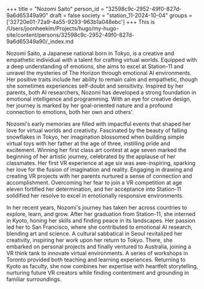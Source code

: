 +++
title = "Nozomi Saito"
person_id = "32598c9c-2952-49f0-827d-9a6d65349a90"
draft = false
society = "station_11-2024-10-04"
groups = ['32720e01-72a9-4a55-9293-963b1a048ebc']
+++
This is /Users/joonheekim/Projects/hugo/my-hugo-site/content/persons/32598c9c-2952-49f0-827d-9a6d65349a90/_index.md

Nozomi Saito, a Japanese national born in Tokyo, is a creative and empathetic individual with a talent for crafting virtual worlds. Equipped with a deep understanding of emotions, she aims to excel at Station-11 and unravel the mysteries of The Horizon through emotional AI environments. Her positive traits include her ability to remain calm and empathetic, though she sometimes experiences self-doubt and sensitivity. Inspired by her parents, both AI researchers, Nozomi has developed a strong foundation in emotional intelligence and programming. With an eye for creative design, her journey is marked by her goal-oriented nature and a profound connection to emotions, both her own and others'.

Nozomi's early memories are filled with impactful events that shaped her love for virtual worlds and creativity. Fascinated by the beauty of falling snowflakes in Tokyo, her imagination blossomed when building simple virtual toys with her father at the age of three, instilling pride and excitement. Winning her first class art contest at age seven marked the beginning of her artistic journey, celebrated by the applause of her classmates. Her first VR experience at age six was awe-inspiring, sparking her love for the fusion of imagination and reality. Engaging in drawing and creating VR projects with her parents nurtured a sense of connection and accomplishment. Overcoming her fear to join a VR competition at age eleven fortified her determination, and her acceptance into Station-11 solidified her resolve to excel in emotionally responsive environments.

In her recent years, Nozomi's journey has taken her across countries to explore, learn, and grow. After her graduation from Station-11, she interned in Kyoto, honing her skills and finding peace in its landscapes. Her passion led her to San Francisco, where she contributed to emotional AI research, blending art and science. A cultural sabbatical in Seoul revitalized her creativity, inspiring her work upon her return to Tokyo. There, she embarked on personal projects and finally ventured to Australia, joining a VR think tank to innovate virtual environments. A series of workshops in Toronto provided both teaching and learning experiences. Returning to Kyoto as faculty, she now combines her expertise with heartfelt storytelling, nurturing future VR creators while finding contentment and grounding in familiar surroundings.

